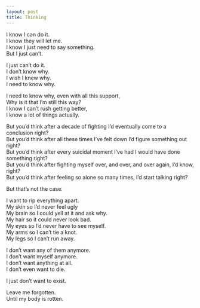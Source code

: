```yaml
---
layout: post
title: Thinking
---
```


I know I can do it. <br>
I know they will let me. <br>
I know I just need to say something. <br>
But I just can’t.

I just can’t do it. <br>
I don’t know why. <br>
I wish I knew why. <br>
I need to know why.

I need to know why, even with all this support, <br>
Why is it that I’m still this way? <br>
I know I can’t rush getting better, <br>
I know a lot of things actually.

But you’d think after a decade of fighting I’d eventually come to a conclusion right? <br>
But you’d think after all these times I’ve felt down I’d figure something out right? <br>
But you’d think after every suicidal moment I’ve had I would have done something right? <br>
But you’d think after fighting myself over, and over, and over again, I’d know, right? <br>
But you’d think after feeling so alone so many times, I’d start talking right?

But that’s not the case.

I want to rip everything apart. <br>
My skin so I’d never feel ugly <br>
My brain so I could yell at it and ask why. <br>
My hair so it could never look bad. <br>
My eyes so I’d never have to see myself. <br>
My arms so I can’t tie a knot. <br>
My legs so I can’t run away.

I don’t want any of them anymore. <br>
I don’t want myself anymore. <br>
I don’t want anything at all. <br>
I don’t even want to die.

I just don’t want to exist.

Leave me forgotten. <br>
Until my body is rotten.

